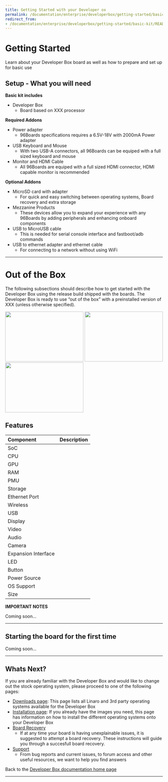 ```yaml
---
title: Getting Started with your Developer ox
permalink: /documentation/enterprise/developerbox/getting-started/basic-kit/
redirect_from:
- /documentation/enterprise/developerbox/getting-started/basic-kit/README.md
---
```

# Getting Started

Learn about your Developer Box board as well as how to prepare and set up for basic use

## Setup - What you will need

**Basic kit includes**
- Developer Box
   - Board based on XXX processor

**Required Addons**
- Power adapter
   - 96Boards specifications requires a 6.5V-18V with 2000mA Power adapter
- USB Keyboard and Mouse
   - With two USB-A connectors, all 96Boards can be equiped with a full sized keyboard and mouse
- Monitor and HDMI Cable
   - All 96Boards are equiped with a full sized HDMI connector, HDMI capable monitor is recommended

**Optional Addons**
- MicroSD card with adapter
   - For quick and easy switching between operating systems, Board recovery and extra storage
- Mezzanine Products
   - These devices allow you to expand your experience with any 96Boards by adding peripherals and enhancing onboard components
- USB to MicroUSB cable
   - This is needed for serial console interface and fastboot/adb commands
- USB to ethernet adapter and ethernet cable
   - For connecting to a network without using WiFi

***

# Out of the Box

The following subsections should describe how to get started with the Developer Box using the release build shipped with the boards. The Developer Box is ready to use “out of the box” with a preinstalled version of XXX (unless otherwise specified).

<img src="" data-canonical-src="" width="250" height="160" />
<img src="" data-canonical-src="" width="250" height="160" />
<img src="" data-canonical-src="" width="250" height="160" />

## Features

|   Component          |   Description                                                                                    |
|:---------------------|:-------------------------------------------------------------------------------------------------|
|  SoC                 |                                                                          |
|  CPU                 |                                                                          |
|  GPU                 |                                                                          |
|  RAM                 |                                                                          |
|  PMU                 |                                                                          |
|  Storage             |                                                                          |
|  Ethernet Port       |                                                                          |
|  Wireless            |                                                                          |
|  USB                 |                                                                          |
|  Display             |                                                                          |
|  Video               |                                                                          |
|  Audio               |                                                                          |
|  Camera              |                                                                          |
|  Expansion Interface |                                                                          |
|  LED                 |                                                                          |
|  Button              |                                                                          |
|  Power Source        |                                                                          |
|  OS Support          |                                                                          |
|  Size                |                                                                          |

**IMPORTANT NOTES**

Coming soon...

***

## Starting the board for the first time

Coming soon...

***

## Whats Next?

If you are already familiar with the Developer Box and would like to change out the stock operating system, please proceed to one of the following pages:

- [Downloads page](../../downloads/): This page lists all Linaro and 3rd party operating systems available for the Developer Box
- [Installation page](../../installation/): If you already have the images you need, this page has information on how to install the different operating systems onto your Developer Box
- [Board Recovery](../../installation/board-recovery.md)
   - If at any time your board is having unexplainable issues, it is suggested to attempt a board recovery. These instructions will guide you through a succesfull board recovery.
- [Support](../../support/)
   - From bug reports and current issues, to forum access and other useful resources, we want to help you find answers

Back to the [Developer Box documentation home page](../../)

***
